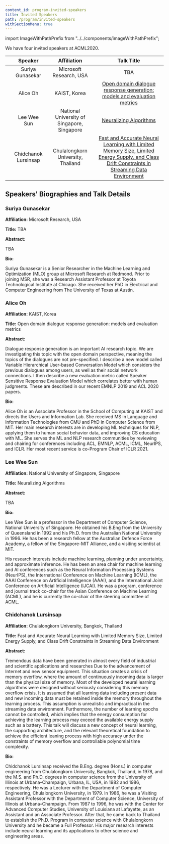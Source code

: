 ```yaml
---
content_id: program-invited-speakers
title: Invited Speakers
path: /program/invited-speakers
withSectionMenu: true
---
```


import ImageWithPathPrefix from "../../components/imageWithPathPrefix";

We have four invited speakers at ACML2020.



|  | Speaker  | Affiliation  | Talk Title  |
|:---:|:---:|:---:|:---:|
| <ImageWithPathPrefix width="200px" src="/invited-speakers/SuriyaGunasekar.jpg"/> | Suriya Gunasekar | Microsoft Research, USA | TBA |
| <ImageWithPathPrefix width="200px" src="/invited-speakers/AliceOh.jpg"/> | Alice Oh | KAIST, Korea | [Open domain dialogue response generation: models and evaluation metrics](#alice-oh) |
| <ImageWithPathPrefix width="200px" src="/invited-speakers/WeeSunLee.jpg"/> | Lee Wee Sun | National University of Singapore, Singapore | [Neuralizing Algorithms](#lee-wee-sun) |
| <ImageWithPathPrefix width="200px" src="/invited-speakers/chidchnok.jpg"/> | Chidchanok Lursinsap | Chulalongkorn University, Thailand |  [Fast and Accurate Neural Learning with Limited Memory Size, Limited Energy Supply, and Class Drift Constraints in Streaming Data Environment](#chidchanok-lursinsap) |

## Speakers' Biographies and Talk Details

### Suriya Gunasekar
<div align="center">
    <ImageWithPathPrefix width="200px" src="/invited-speakers/SuriyaGunasekar.jpg"/> 
</div>

**Affiliation:** Microsoft Research, USA

**Title:** TBA

**Abstract:**

TBA

**Bio:**

Suriya Gunasekar is a Senior Researcher in the Machine Learning and Optimization (MLO) group at Microsoft Research at Redmond. Prior to joining MSR, she was a Research Assistant Professor at Toyota Technological Institute at Chicago. She received her PhD in Electrical and Computer Engineering from The University of Texas at Austin. 

### Alice Oh
<div align="center">
    <ImageWithPathPrefix width="200px" src="/invited-speakers/AliceOh.jpg"/> 
</div>

**Affiliation:** KAIST, Korea

**Title:** Open domain dialogue response generation: models and evaluation metrics

**Abstract:**

Dialogue response generation is an important AI research topic. We are investigating this topic with the open domain perspective, meaning the topics of the dialogues are not pre-specified. I describe a new model called Variable Hierarchical User-based Conversation Model which considers the previous dialogues among users, as well as their social network connections. I then describe a new evaluation metric called Speaker Sensitive Response Evaluation Model which correlates better with human judgments. These are described in our recent EMNLP 2019 and ACL 2020 papers.

**Bio:**

Alice Oh is an Associate Professor in the School of Computing at KAIST and directs the Users and Information Lab. She received MS in Language and Information Technologies from CMU and PhD in Computer Science from MIT. Her main research interests are in developing ML techniques for NLP, applying them to human social behavior data, and improving CS education with ML. She serves the ML and NLP research communities by reviewing and chairing for conferences including ACL, EMNLP, ACML, ICML, NeurIPS, and ICLR. Her most recent service is co-Program Chair of ICLR 2021.

### Lee Wee Sun
<div align="center">
    <ImageWithPathPrefix width="200px" src="/invited-speakers/WeeSunLee.jpg"/> 
</div>

**Affiliation:** National University of Singapore, Singapore

**Title:** Neuralizing Algorithms

**Abstract:**

TBA

**Bio:**

Lee Wee Sun is a professor in the Department of Computer Science, National University of Singapore. He obtained his B.Eng from the University of Queensland in 1992 and his Ph.D. from the Australian National University in 1996. He has been a research fellow at the Australian Defence Force Academy, a fellow of the Singapore-MIT Alliance, and a visiting scientist at MIT.  

His research interests include machine learning, planning under uncertainty, and approximate inference. He has been an area chair for machine learning and AI conferences such as the Neural Information Processing Systems (NeurIPS), the International Conference on Machine Learning (ICML), the AAAI Conference on Artificial Intelligence (AAAI), and the International Joint Conference on Artificial Intelligence (IJCAI). He was a program, conference and journal track co-chair for the Asian Conference on Machine Learning (ACML), and he is currently the co-chair of the steering committee of ACML.


### Chidchanok Lursinsap
<div align="center">
    <ImageWithPathPrefix width="200px" src="/invited-speakers/chidchnok.jpg"/> 
</div>

**Affiliation:** Chulalongkorn University, Bangkok, Thailand

**Title:** Fast and Accurate Neural Learning with Limited Memory Size, Limited Energy Supply, and Class Drift Constraints in Streaming Data Environment

**Abstract:**

Tremendous data have been generated in almost every field of industrial and scientific applications and researches Due to the advancement of Internet and new sensor equipment. This situation creates a crisis of memory overflow, where the amount of continuously incoming data is larger than the physical size of memory. Most of the developed neural learning algorithms were designed without seriously considering this memory overflow crisis. It is assumed that all learning data including present data and new incoming data must be retained inside the memory throughout the learning process. This assumption is unrealistic and impractical in the streaming data environment. Furthermore, the number of learning epochs cannot be controlled, which implies that the energy consumption for achieving the learning process may exceed the available energy supply such as a battery. This talk will discuss a new concept of neural learning, the supporting architecture, and the relevant theoretical foundation to achieve the efficient leaning process with high accuracy under the constraints of memory overflow and controllable polynomial time complexity.

**Bio:**

Chidchanok Lursinsap received the B.Eng. degree (Hons.) in computer engineering from Chulalongkorn University, Bangkok,
Thailand, in 1978, and the M.S. and Ph.D. degrees in computer science from the University of Illinois at
Urbana–Champaign, Urbana, IL, USA, in 1982 and 1986, respectively.
He was a Lecturer with the Department of Computer Engineering, Chulalongkorn University, in 1979. In 1986,
he was a Visiting Assistant Professor with the Department of Computer Science, University of Illinois at Urbana–Champaign.
From 1987 to 1996, he was with the Center for Advanced Computer Studies, University of Louisiana at Lafayette,
as an Assistant and an Associate Professor.
After that, he came back to Thailand to establish the Ph.D. Program in computer science with Chulalongkorn University
and he became a Full Professor. His major research interests include neural learning and its applications to other science and engineering areas.